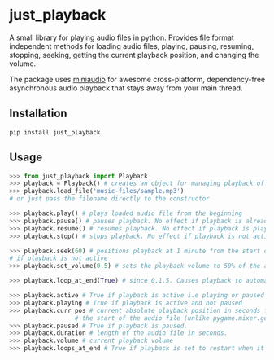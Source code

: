
just_playback
=========
A small library for playing audio files in python. Provides file format independent methods for loading audio files, playing, pausing, resuming, stopping, seeking, getting the current playback position, and changing the volume.

The package uses [miniaudio](https://github.com/mackron/miniaudio) for awesome cross-platform, dependency-free asynchronous audio playback that stays away from your main thread.

Installation
-------------
	pip install just_playback

Usage
-------------
``` python
>>> from just_playback import Playback
>>> playback = Playback() # creates an object for managing playback of a single audio file
>>> playback.load_file('music-files/sample.mp3')
# or just pass the filename directly to the constructor

>>> playback.play() # plays loaded audio file from the beginning
>>> playback.pause() # pauses playback. No effect if playback is already paused
>>> playback.resume() # resumes playback. No effect if playback is playing
>>> playback.stop() # stops playback. No effect if playback is not active

>>> playback.seek(60) # positions playback at 1 minute from the start of the audio file. No effect
# if playback is not active
>>> playback.set_volume(0.5) # sets the playback volume to 50% of the audio file's original value

>>> playback.loop_at_end(True) # since 0.1.5. Causes playback to automatically restart when it completes.

>>> playback.active # True if playback is active i.e playing or paused
>>> playback.playing # True if playback is active and not paused
>>> playback.curr_pos # current absolute playback position in seconds from 
				  #	the start of the audio file (unlike pygame.mixer.get_pos). 
>>> playback.paused # True if playback is paused.
>>> playback.duration # length of the audio file in seconds. 
>>> playback.volume # current playback volume
>>> playback.loops_at_end # True if playback is set to restart when it completes.
```